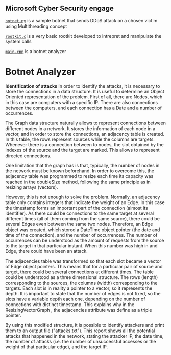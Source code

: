 ## Microsoft Cyber Security engage
[``botnet.py``](botnet.py) is a sample botnet that sends DDoS attack on a chosen victim using Multithreading concept  

[``rootkit.c``](rootkit.c) is a very basic rootkit developed to intrepret and manipulate the system calls

[``main.cpp``](main.cpp) is a botnet analyzer

# Botnet Analyzer

**Identification of attacks**
In order to identify the attacks, it is necessary to store the connections in a data structure. It is useful to determine an Object Oriented representation of the problem. First of all, there are Nodes, which in this case are computers with a specific IP. There are also connections between the computers, and each connection has a Date and a number of occurrences.

The Graph data structure naturally allows to represent connections between different nodes in a network. It stores the information of each node in a vector, and in order to store the connections, an adjacency table is created. In this table, the rows represent sources while the columns are targets. Whenever there is a connection between to nodes, the slot obtained by the indexes of the source and the target are marked. This allows to represent directed connections.

One limitation that the graph has is that, typically, the number of nodes in the network must be known beforehand. In order to overcome this, the adjacency table was programmed to resize each time its capacity was reached in the doubleSize method, following the same principle as in resizing arrays (vectors).

However, this is not enough to solve the problem. Normally, an adjacency table only contains integers that indicate the weight of an Edge. In this case the timestamp forms an important part of the connection (almost its identifier). As there could be connections to the same target at several different times (all of them coming from the same source), there could be several Edges even between the same two nodes. Therefore, an Edge object was created, which stored a DateTime object pointer (the date and time of the connection), and the number of occurrences. The number of occurrences can be understood as the amount of requests from the source to the target in that particular instant. When this number was high in and Edge, there could have been an attack.

The adjacencies table was transformed so that each slot became a vector of Edge object pointers. This means that for a particular pair of source and target, there could be several connections at different times. The table could be understood as a three dimensional structure. The rows (length) corresponding to the sources, the columns (width) corresponding to the targets. Each slot is in reality a pointer to a vector, so it represents the depth. It is important to state that the number of edges is not fixed, so the slots have a variable depth each one, depending on the number of connections with distinct timestamp. This explains why in the ResizingVectorGraph , the adjacencies attribute was define as a triple pointer.

By using this modified structure, it is possible to identify attackers and print them to an output file ("attacks.txt"). This report shows all the potential attacks that happened in the network, stating the attacker IP, the date time, the number of attacks (i.e. the number of unsuccessful accesses or the weight of that particular edge), and the target IP.
